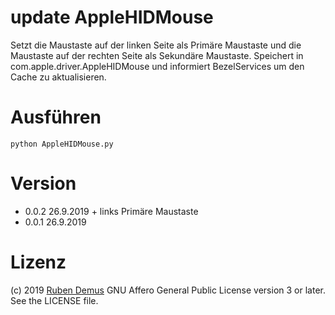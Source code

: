 # update AppleHIDMouse
Setzt die Maustaste auf der linken Seite als Primäre Maustaste und die Maustaste auf der rechten Seite als Sekundäre Maustaste. Speichert in com.apple.driver.AppleHIDMouse und informiert BezelServices um den Cache zu aktualisieren.

# Ausführen
	python AppleHIDMouse.py

# Version
* 0.0.2 26.9.2019 + links Primäre Maustaste
* 0.0.1 26.9.2019

# Lizenz
(c) 2019 [Ruben Demus](http://pixelhaufen.at) GNU Affero General Public License version 3 or later. See the LICENSE file.
